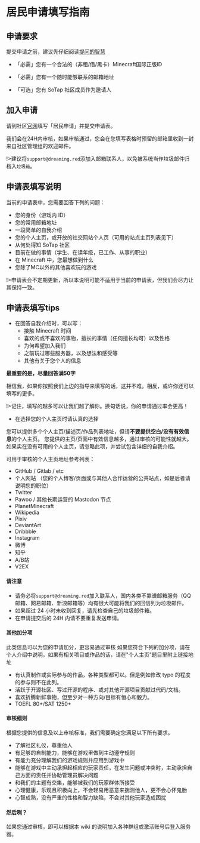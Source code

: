 # 居民申请填写指南

## 申请要求

提交申请之前，建议先仔细阅读[提问的智慧](http://lilydjwg.vim-cn.com/articles/smart-questions.html)

- 「必需」您有一个合法的（非租/借/黑卡）Minecraft国际正版ID

- 「必需」您有一个随时能够联系的邮箱地址

- 「可选」您有 SoTap 社区成员作为邀请人

## 加入申请

请到社区[官网](//sotap.org)填写「居民申请」并提交申请表。

我们会在24H内审核，如果审核通过，您会在您填写表格时预留的邮箱里收到一封来自社区管理组的欢迎邮件。

!>建议将`support@dreaming.red`添加入邮箱联系人，以免被系统当作垃圾邮件归档入`垃圾箱`。

## 申请表填写说明

当前的申请表中，您需要回答下列的问题：

- 您的身份（游戏内 ID）
- 您的常用邮箱地址
- 一段简单的自我介绍
- 您的个人主页，或开放的社交网站个人页（可用的站点主页列表见下）
- 从何处得知 SoTap 社区
- 目前在做的事情（学生、在读年级，已工作、从事的职业）
- 在 Minecraft 中，您最想做到什么
- 您除了MC以外的其他喜欢玩的游戏

!>申请表会不定期更新，所以本说明可能不适用于当前的申请表，但我们会尽力让其保持一致。

## 申请表填写tips

- 在回答自我介绍时，可以写：
  - 接触 Minecraft 时间
  - 喜欢的或不喜欢的事物，擅长的事情（任何擅长均可）以及性格
  - 为何希望加入我们
  - 之前玩过哪些服务器，以及想法和感受等
  - 其他有关于您个人的信息

**最重要的是，尽量回答满50字** 

相信我，如果你按照我们上边的指导来填写的话，这并不难。相反，或许你还可以填写的更多。

!>记住，填写的越多可以让我们越了解你。换句话说，你的申请通过率会更高！

- 在选择您的个人主页时请认真的选择

您可以提供多个个人主页/描述页/作品列表地址，但请**不要提供空白/没有有效信息**的个人主页。
您提供的主页/页面中有效信息越多，通过审核的可能性就越大。
如果实在没有可用的个人主页，请忽略此项，并尝试包含详细的自我介绍。

可用于审核的个人主页地址参考列表：
- GitHub / Gitlab / etc
- 个人网站 （您的个人博客/页面或与其他人合作运营的公共站点，如是后者请说明您的职位）
- Twitter
- Pawoo / 其他长期运营的 Mastodon 节点
- PlanetMinecraft
- Wikipedia
- Pixiv
- DeviantArt
- Dribbble
- Instagram
- 微博
- 知乎
- A/B站
- V2EX

#### 请注意
- 请务必将`support@dreaming.red`加入联系人，国内各类不靠谱邮箱服务（QQ邮箱、网易邮箱、新浪邮箱等）均有很大可能将我们的回信列为垃圾邮件。
- 如果超过 24 小时未收到回复，请先检查自己的垃圾邮件箱。
- 在申请提交后的 24H 内请不要重复发送申请。

#### 其他加分项
此类信息可以为您的申请加分，更容易通过审核
如果您符合下列的加分项，请在个人介绍中说明，如果有相关项目或作品的话，请在"个人主页"题目里附上链接地址

- 有认真制作或实际参与的作品，各种类型都可以。但是例如修改 typo 的程度的参与则不在此列。
- 活跃于开源社区、写过开源的程序、或对其他开源项目贡献过代码/文档。
- 喜欢折腾新鲜事物，但至少对一种方向/目标有恒心和毅力。
- TOEFL 80+/SAT 1250+

#### 审核细则

根据您提供的信息及以上审核标准，我们需要确定您满足以下所有要求。

- 了解社区礼仪，尊重他人
- 有足够的自制能力，能够在游戏里做到主动遵守规则
- 有能力充分理解我们的游戏规则并应用到游戏中
- 能够在游戏中主动承担起相应的玩家责任，在发生问题或冲突时，主动承担自己方面的责任并协助管理员解决问题
- 和我们的主题有交集，能够被我们的玩家群体所接受
- 心理健康，乐观且积极向上，不会轻易用恶意来揣测他人，更不会心怀鬼胎
- 心智成熟，没有严重的性格和智力缺陷，不会对其他玩家造成困扰

#### 然后咧？

如果您通过审核，即可以根据本 wiki 的说明加入各种群组或激活账号后登入服务器。
